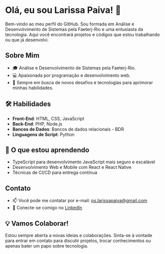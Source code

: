 # Olá, eu sou Larissa Paiva! 👋

Bem-vindo ao meu perfil do GitHub. Sou formada em Análise e Desenvolvimento de Sistemas pela Faeterj-Rio e uma entusiasta da tecnologia. Aqui você encontrará projetos e códigos que estou trabalhando ou que já desenvolvi.

## Sobre Mim

- 🎓 Análise e Desenvolvimento de Sistemas pela Faeterj-Rio.
- 💻 Apaixonada por programação e desenvolvimento web.
- 🌱 Sempre em busca de novos desafios e tecnologias para aprimorar minhas habilidades.

## 🛠️ Habilidades

- **Front-End**: HTML, CSS, JavaScript
- **Back-End**: PHP, Node.js
- **Bancos de Dados**: Bancos de dados relacionais - BDR
- **Linguagens de Script**: Python

## 🚀 O que estou aprendendo

- TypeScript para desenvolvimento JavaScript mais seguro e escalável
- Desenvolvimento Web e Mobile com React e React Native
- Técnicas de CI/CD para entrega contínua

## Contato

- 📫 Você pode me contatar por e-mail: ps.larissapaiva@gmail.com
- 🔗 Conecte-se comigo no [LinkedIn](https://www.linkedin.com/in/larissa-paiva-b6b972213/)

## 💡 Vamos Colaborar!

Estou sempre aberta a novas ideias e colaborações. Sinta-se à vontade para entrar em contato para discutir projetos, trocar conhecimentos ou apenas bater um papo sobre tecnologia.

